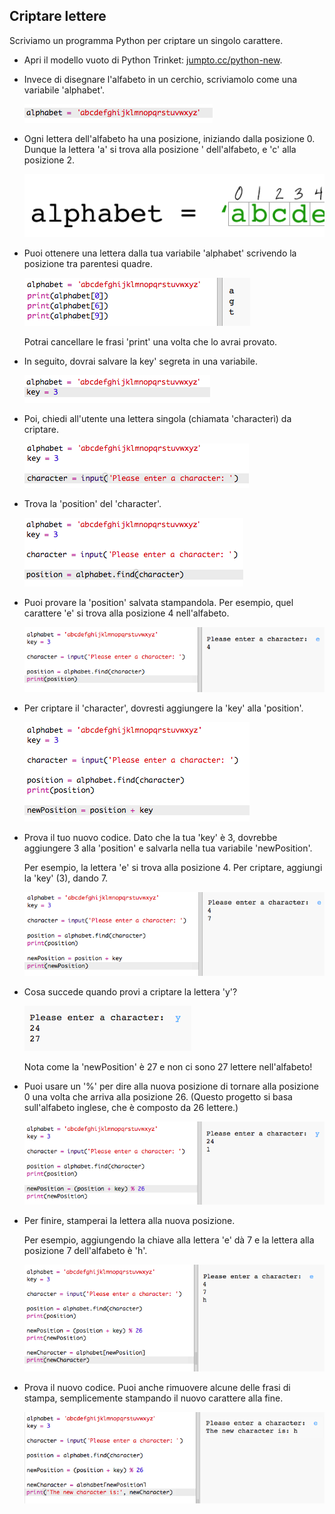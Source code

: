 ## Criptare lettere

Scriviamo un programma Python per criptare un singolo carattere.

+ Apri il modello vuoto di Python Trinket: <a href="http://jumpto.cc/python-new" target="_blank">jumpto.cc/python-new</a>.

+ Invece di disegnare l'alfabeto in un cerchio, scriviamolo come una variabile 'alphabet'.

	![screenshot](images/messages-alphabet.png)

+ Ogni lettera dell'alfabeto ha una posizione, iniziando dalla posizione 0. Dunque la lettera 'a' si trova alla posizione ' dell'alfabeto, e 'c' alla posizione 2.

	![screenshot](images/messages-array.png)

+ Puoi ottenere una lettera dalla tua variabile 'alphabet' scrivendo la posizione tra parentesi quadre.

	![screenshot](images/messages-alphabet-array.png)

	Potrai cancellare le frasi 'print' una volta che lo avrai provato.

+ In seguito, dovrai salvare la key' segreta in una variabile.

	![screenshot](images/messages-key.png)

+ Poi, chiedi all'utente una lettera singola (chiamata 'characterì) da criptare.

	![screenshot](images/messages-character.png)

+ Trova la 'position' del 'character'.

	![screenshot](images/messages-position.png)

+ Puoi provare la 'position' salvata stampandola. Per esempio, quel carattere 'e' si trova alla posizione 4 nell'alfabeto.

	![screenshot](images/messages-position-test.png)

+ Per criptare il 'character', dovresti aggiungere la 'key' alla 'position'.

	![screenshot](images/messages-newposition.png)

+ Prova il tuo nuovo codice. Dato che la tua 'key' è 3, dovrebbe aggiungere 3 alla 'position' e salvarla nella tua variabile 'newPosition'.

	Per esempio, la lettera 'e' si trova alla posizione 4.  Per criptare, aggiungi la 'key' (3), dando 7.

	![screenshot](images/messages-newposition-test.png)

+ Cosa succede quando provi a criptare la lettera 'y'?

	![screenshot](images/messages-modulus-bug.png)

	Nota come la 'newPosition' è 27 e non ci sono 27 lettere nell'alfabeto!

+ Puoi usare un '%' per dire alla nuova posizione di tornare alla posizione 0 una volta che arriva alla posizione 26. (Questo progetto si basa sull'alfabeto inglese, che è composto da 26 lettere.)

	![screenshot](images/messages-modulus.png)

+ Per finire, stamperai la lettera alla nuova posizione.

	Per esempio, aggiungendo la chiave alla lettera 'e' dà 7 e la lettera alla posizione 7 dell'alfabeto è 'h'.

	![screenshot](images/messages-newcharacter.png)

+ Prova il nuovo codice. Puoi anche rimuovere alcune delle frasi di stampa, semplicemente stampando il nuovo carattere alla fine.

	![screenshot](images/messages-enc-test.png)
